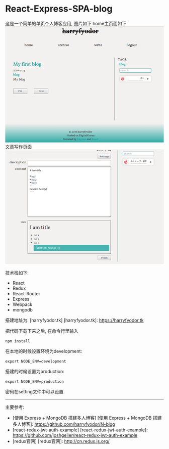 # React-Express-SPA-blog

这是一个简单的单页个人博客应用, 图片如下
home主页面如下
![picture1](/images/screen1.png)
文章写作页面
![picture2](/images/screen2.png)

技术栈如下:
* React 
* Redux
* React-Router
* Express
* Webpack
* mongodb

搭建地址为: [harryfyodor.tk]
[harryfyodor.tk]: https://harryfyodor.tk

把代码下载下来之后, 在命令行里输入
```
npm install
```
在本地的时候设置环境为development:
```
export NODE_ENV=development
```
搭建的时候设置为production:
```
export NODE_ENV=production
```
密码在setting文件中可以设置.

----------
主要参考:
* [使用 Express + MongoDB 搭建多人博客]
[使用 Express + MongoDB 搭建多人博客]: https://github.com/harryfyodor/N-blog
* [react-redux-jwt-auth-example]
[react-redux-jwt-auth-example]: https://github.com/joshgeller/react-redux-jwt-auth-example
* [redux官网]
[redux官网]: http://cn.redux.js.org/

